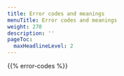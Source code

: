 ```yaml
---
title: Error codes and meanings
menuTitle: Error codes and meanings
weight: 270
description: ''
pageToc:
  maxHeadlineLevel: 2
---
```

{{% error-codes %}}